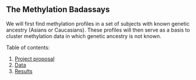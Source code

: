 ## The Methylation Badassays

We will first find methylation profiles in a set of subjects with known genetic ancestry (Asians or Caucasians). These profiles will then serve as a basis to cluster methylation data in which genetic ancestry is not known.

Table of contents:
1. [Project proposal](https://github.com/STAT540-UBC/team_Methylation-Badassays/blob/master/project_proposal.md)
2. [Data](https://github.com/STAT540-UBC/team_Methylation-Badassays/tree/master/data)
3. [Results](https://github.com/STAT540-UBC/team_Methylation-Badassays/tree/master/results)
